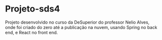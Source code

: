 # Projeto-sds4

Projeto desenvolvido no curso da DeSuperior do professor Nelio Alves, onde foi criado do zero até a publicação na nuvem, usando Spring no back end, e React no front end.

